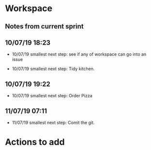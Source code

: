 # Workspace 
##  Notes from current sprint 

## 10/07/19 18:23 
- 10/07/19 smallest next step:  see if any of workspace can go into an issue  

- 10/07/19 smallest next step:  Tidy kitchen.  

## 10/07/19 19:22 
- 10/07/19 smallest next step:  Order Pizza 


## 11/07/19 07:11 
- 11/07/19 smallest next step: Comit the git.  

# Actions to add 






